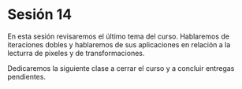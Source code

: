 # Sesión 14

En esta sesión revisaremos el último tema del curso. Hablaremos de iteraciones dobles y hablaremos de sus aplicaciones en relación a la lecturra de pixeles y de transformaciones. 

Dedicaremos la siguiente clase a cerrar el curso y a concluir entregas pendientes. 